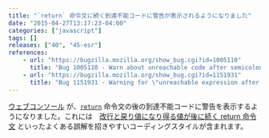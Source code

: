 ```yaml
---
title: "`return` 命令文に続く到達不能コードに警告が表示されるようになりました"
date: "2015-04-27T13:17:23-04:00"
categories: ["javascript"]
tags: []
releases: ["40", "45-esr"]
references:
    - url: "https://bugzilla.mozilla.org/show_bug.cgi?id=1005110"
      title: "Bug 1005110 - Warn about unreachable code after semicolon-less return statement"
    - url: "https://bugzilla.mozilla.org/show_bug.cgi?id=1151931"
      title: "Bug 1151931 - Warning for \"unreachable expression after semicolon-less return statement\" triggers incorrectly (braceless if, ASI)"
---
```

[ウェブコンソール](https://developer.mozilla.org/docs/Tools/Web_Console) が、[`return`](https://developer.mozilla.org/docs/Web/JavaScript/Reference/Statements/return) 命令文の後の到達不能コードに警告を表示するようになりました。これには　[改行と戻り値になり得る値が後に続く return 命令文](https://developer.mozilla.org/docs/Web/JavaScript/Reference/Statements/return#Automatic_semicolon_insertion) といったよくある誤解を招きやすいコーディングスタイルが含まれます。
